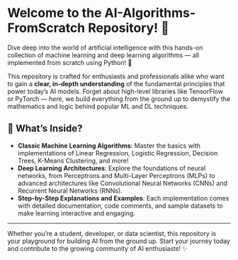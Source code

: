 # Welcome to the **AI-Algorithms-FromScratch** Repository! 🌟

Dive deep into the world of artificial intelligence with this hands-on collection of machine learning and deep learning algorithms — all implemented from scratch using Python! 🚀

This repository is crafted for enthusiasts and professionals alike who want to gain a **clear, in-depth understanding** of the fundamental principles that power today’s AI models. Forget about high-level libraries like TensorFlow or PyTorch — here, we build everything from the ground up to demystify the mathematics and logic behind popular ML and DL techniques.

## 🧠 What’s Inside?

- **Classic Machine Learning Algorithms**: Master the basics with implementations of Linear Regression, Logistic Regression, Decision Trees, K-Means Clustering, and more!
- **Deep Learning Architectures**: Explore the foundations of neural networks, from Perceptrons and Multi-Layer Perceptrons (MLPs) to advanced architectures like Convolutional Neural Networks (CNNs) and Recurrent Neural Networks (RNNs).
- **Step-by-Step Explanations and Examples**: Each implementation comes with detailed documentation, code comments, and sample datasets to make learning interactive and engaging.

---

Whether you’re a student, developer, or data scientist, this repository is your playground for building AI from the ground up. Start your journey today and contribute to the growing community of AI enthusiasts! ✨

